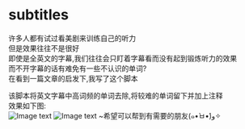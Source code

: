 # subtitles
许多人都有试过看美剧来训练自己的听力  
但是效果往往不是很好  
即使是全英文的字幕,我们往往会只盯着字幕看而没有起到锻炼听力的效果  
而不开字幕的话有难免有一些不认识的单词?  
在看到一篇文章的启发下,我写了这个脚本  

该脚本将英文字幕中高词频的单词去除,将较难的单词留下并加上注释  
效果如下图:  
![Image text](https://github.com/lmy2013/subtitles/blob/master/screenshot/before.png)
![Image text](https://github.com/lmy2013/subtitles/blob/master/screenshot/after.png)
~希望可以帮到有需要的朋友(๑•̀ㅂ•́)و✧  
